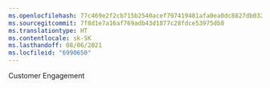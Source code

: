 ```yaml
---
ms.openlocfilehash: 77c469e2f2cb715b2540acef797419481afa0ea0dc8827db032357dfbaf717e4
ms.sourcegitcommit: 7f8d1e7a16af769adb43d1877c28fdce53975db8
ms.translationtype: HT
ms.contentlocale: sk-SK
ms.lasthandoff: 08/06/2021
ms.locfileid: "6990650"
---
```

Customer Engagement
